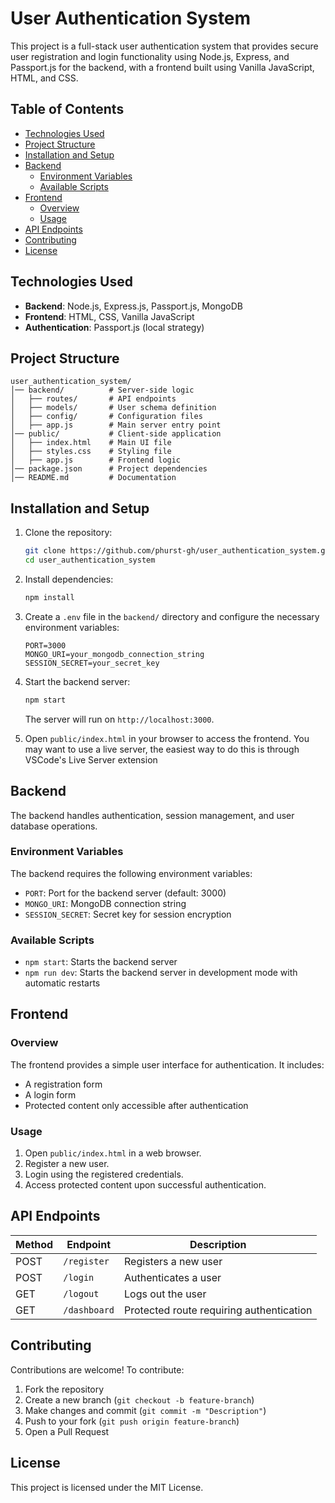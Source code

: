 # User Authentication System

This project is a full-stack user authentication system that provides secure user registration and login functionality using Node.js, Express, and Passport.js for the backend, with a frontend built using Vanilla JavaScript, HTML, and CSS.

## Table of Contents

- [Technologies Used](#technologies-used)
- [Project Structure](#project-structure)
- [Installation and Setup](#installation-and-setup)
- [Backend](#backend)
  - [Environment Variables](#environment-variables)
  - [Available Scripts](#available-scripts)
- [Frontend](#frontend)
  - [Overview](#overview)
  - [Usage](#usage)
- [API Endpoints](#api-endpoints)
- [Contributing](#contributing)
- [License](#license)

## Technologies Used

- **Backend**: Node.js, Express.js, Passport.js, MongoDB
- **Frontend**: HTML, CSS, Vanilla JavaScript
- **Authentication**: Passport.js (local strategy)

## Project Structure

```
user_authentication_system/
│── backend/          # Server-side logic
│   ├── routes/       # API endpoints
│   ├── models/       # User schema definition
│   ├── config/       # Configuration files
│   ├── app.js        # Main server entry point
│── public/           # Client-side application
│   ├── index.html    # Main UI file
│   ├── styles.css    # Styling file
│   ├── app.js        # Frontend logic
│── package.json      # Project dependencies
│── README.md         # Documentation
```

## Installation and Setup

1. Clone the repository:
   ```sh
   git clone https://github.com/phurst-gh/user_authentication_system.git
   cd user_authentication_system
   ```

2. Install dependencies:
   ```sh
   npm install
   ```

3. Create a `.env` file in the `backend/` directory and configure the necessary environment variables:
   ```env
   PORT=3000
   MONGO_URI=your_mongodb_connection_string
   SESSION_SECRET=your_secret_key
   ```

4. Start the backend server:
   ```sh
   npm start
   ```
   The server will run on `http://localhost:3000`.

5. Open `public/index.html` in your browser to access the frontend. You may want to use a live server, the easiest way to do this is through VSCode's Live Server extension

## Backend

The backend handles authentication, session management, and user database operations.

### Environment Variables

The backend requires the following environment variables:

- `PORT`: Port for the backend server (default: 3000)
- `MONGO_URI`: MongoDB connection string
- `SESSION_SECRET`: Secret key for session encryption

### Available Scripts

- `npm start`: Starts the backend server
- `npm run dev`: Starts the backend server in development mode with automatic restarts

## Frontend

### Overview

The frontend provides a simple user interface for authentication. It includes:

- A registration form
- A login form
- Protected content only accessible after authentication

### Usage

1. Open `public/index.html` in a web browser.
2. Register a new user.
3. Login using the registered credentials.
4. Access protected content upon successful authentication.

## API Endpoints

| Method | Endpoint      | Description |
|--------|--------------|-------------|
| POST   | `/register`  | Registers a new user |
| POST   | `/login`     | Authenticates a user |
| GET    | `/logout`    | Logs out the user |
| GET    | `/dashboard` | Protected route requiring authentication |

## Contributing

Contributions are welcome! To contribute:

1. Fork the repository
2. Create a new branch (`git checkout -b feature-branch`)
3. Make changes and commit (`git commit -m "Description"`)
4. Push to your fork (`git push origin feature-branch`)
5. Open a Pull Request

## License

This project is licensed under the MIT License.

